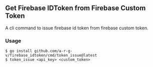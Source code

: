 ## Get Firebase IDToken from Firebase Custom Token

A cli command to issue firebase id token from firebase custom token.

### Usage

```
$ go install github.com/a-r-g-v/firebase_idtoken/cmd/token_issue@latest
$ token_issue <api_key> <custom_token>
```
